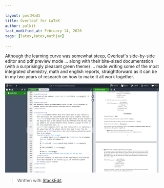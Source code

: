 ```yaml
---

layout: postMod1
title: Overleaf for LaTeX
author: pulkit
last_modified_at: February 14, 2020
tags: [latex,katex,mathjax]

---
```


Although the learning curve was somewhat steep, [Overleaf](https://www.overleaf.com/)'s side-by-side editor and pdf preview mode ... along with their bite-sized documentation (with a surprisingly pleasant green theme) ... made writing some of the most integrated chemistry, math and english reports, straightforward as it can be in my two years of research on how to make it all work together.

![overleaf1](/assets/img/overleaf1.png)

> Written with [StackEdit](https://stackedit.io/).
<!--stackedit_data:
eyJoaXN0b3J5IjpbODYwNzc4NDg3LDIwNjcxMTEwODVdfQ==
-->